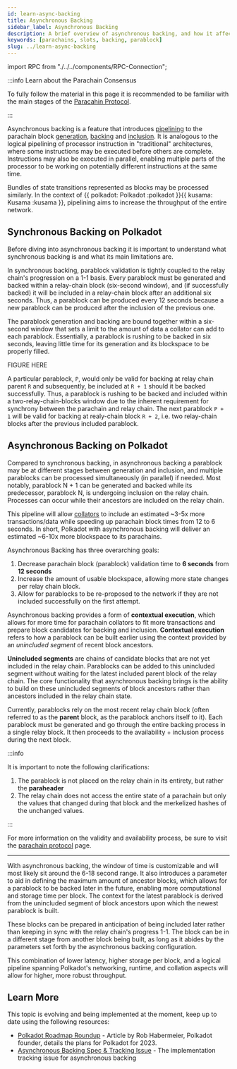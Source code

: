 ```yaml
---
id: learn-async-backing
title: Asynchronous Backing
sidebar_label: Asynchronous Backing
description: A brief overview of asynchronous backing, and how it affects Polkadot's scalability.
keywords: [parachains, slots, backing, parablock]
slug: ../learn-async-backing
---
```


import RPC from "./../../components/RPC-Connection";

:::info Learn about the Parachain Consensus

To fully follow the material in this page it is recommended to be familiar with the main stages of
the [Paracahin Protocol](./learn-parachains-protocol.md).

:::

Asynchronous backing is a feature that introduces
[pipelining](https://www.techtarget.com/whatis/definition/pipelining) to the parachain block
[generation](./learn-parachains-protocol.md), [backing](./learn-parachains-protocol.md) and
[inclusion](./learn-parachains-protocol.md). It is analogous to the logical pipelining of processor
instruction in "traditional" architectures, where some instructions may be executed before others
are complete. Instructions may also be executed in parallel, enabling multiple parts of the
processor to be working on potentially different instructions at the same time.

Bundles of state transitions represented as blocks may be processed similarly. In the context of
{{ polkadot: Polkadot :polkadot }}{{ kusama: Kusama :kusama }}, pipelining aims to increase the
throughput of the entire network.

## Synchronous Backing on Polkadot

Before diving into asynchronous backing it is important to understand what synchronous backing is
and what its main limitations are.

In synchronous backing, parablock validation is tightly coupled to the relay chain's progression on
a 1-1 basis. Every parablock must be generated and backed within a relay-chain block (six-second
window), and (if successfully backed) it will be included in a relay-chain block after an additional
six seconds. Thus, a parablock can be produced every 12 seconds because a new parablock can be
produced after the inclusion of the previous one.

The parablock generation and backing are bound together within a six-second window that sets a limit
to the amount of data a collator can add to each parablock. Essentially, a parablock is rushing to
be backed in six seconds, leaving little time for its generation and its blockspace to be properly
filled.

FIGURE HERE

A particular parablock, `P`, would only be valid for backing at relay chain parent `R` and
subsequently, be included at `R + 1` should it be backed successfully. Thus, a parablock is rushing
to be backed and included within a two-relay-chain-blocks window due to the inherent requirement for
synchrony between the parachain and relay chain. The next parablock `P + 1` will be valid for
backing at realy-chain block `R + 2`, i.e. two relay-chain blocks after the previous included
parablock.

## Asynchronous Backing on Polkadot

Compared to synchronous backing, in asynchronous backing a parablock may be at different stages
between generation and inclusion, and multiple parablocks can be processed simultaneously (in
parallel) if needed. Most notably, parablock N + 1 can be generated and backed while its
predecessor, parablock N, is undergoing inclusion on the relay chain. Processes can occur while
their ancestors are included on the relay chain.

This pipeline will allow [collators](./learn-parachains-protocol.md#collators) to include an
estimated ~3-5x more transactions/data while speeding up parachain block times from 12 to 6 seconds.
In short, Polkadot with asynchronous backing will deliver an estimated ~6-10x more blockspace to its
parachains.

Asynchronous Backing has three overarching goals:

1. Decrease parachain block (parablock) validation time to **6 seconds** from **12 seconds**
2. Increase the amount of usable blockspace, allowing more state changes per relay chain block.
3. Allow for parablocks to be re-proposed to the network if they are not included successfully on
   the first attempt.

Asynchronous backing provides a form of **contextual execution**, which allows for more time for
parachain collators to fit more transactions and prepare block candidates for backing and inclusion.
**Contextual execution** refers to how a parablock can be built earlier using the context provided
by an _unincluded segment_ of recent block ancestors.

**Unincluded segments** are chains of candidate blocks that are not yet included in the relay chain.
Parablocks can be added to this unincluded segment without waiting for the latest included parent
block of the relay chain. The core functionality that asynchronous backing brings is the ability to
build on these unincluded segments of block ancestors rather than ancestors included in the relay
chain state.

Currently, parablocks rely on the most recent relay chain block (often referred to as the **parent**
block, as the parablock anchors itself to it). Each parablock must be generated and go through the
entire backing process in a single relay block. It then proceeds to the availability + inclusion
process during the next block.

:::info

It is important to note the following clarifications:

1. The parablock is not placed on the relay chain in its entirety, but rather the **paraheader**
2. The relay chain does not access the entire state of a parachain but only the values that changed
   during that block and the merkelized hashes of the unchanged values.

:::

For more information on the validity and availability process, be sure to visit the
[parachain protocol](../learn/learn-parachains-protocol.md) page.

---

With asynchronous backing, the window of time is customizable and will most likely sit around the
6-18 second range. It also introduces a parameter to aid in defining the maximum amount of ancestor
blocks, which allows for a parablock to be backed later in the future, enabling more computational
and storage time per block. The context for the latest parablock is derived from the unincluded
segment of block ancestors upon which the newest parablock is built.

These blocks can be prepared in anticipation of being included later rather than keeping in sync
with the relay chain's progress 1-1. The block can be in a different stage from another block being
built, as long as it abides by the parameters set forth by the asynchronous backing configuration.

This combination of lower latency, higher storage per block, and a logical pipeline spanning
Polkadot's networking, runtime, and collation aspects will allow for higher, more robust throughput.

## Learn More

This topic is evolving and being implemented at the moment, keep up to date using the following
resources:

- [Polkadot Roadmap Roundup](https://polkadot.network/blog/polkadot-roadmap-roundup) - Article by
  Rob Habermeier, Polkadot founder, details the plans for Polkadot for 2023.
- [Asynchronous Backing Spec & Tracking Issue](https://github.com/paritytech/polkadot/issues/3779) -
  The implementation tracking issue for asynchronous backing
